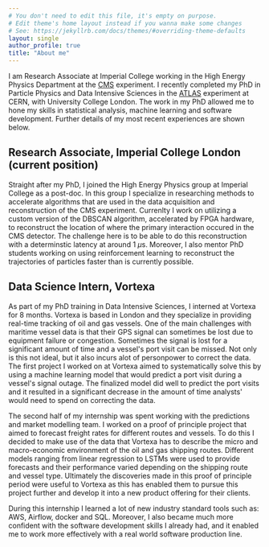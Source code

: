 ```yaml
---
# You don't need to edit this file, it's empty on purpose.
# Edit theme's home layout instead if you wanna make some changes
# See: https://jekyllrb.com/docs/themes/#overriding-theme-defaults
layout: single
author_profile: true
title: "About me"
---
```


I am Research Associate at Imperial College working in the High Energy Physics Department at the [CMS](https://cms.cern/) experiment. I recently completed my PhD in Particle Physics and Data Intensive Sciences in the [ATLAS](https://atlas.cern/) experiment at CERN, with University College London. The work in my PhD allowed me to hone my skills in statistical analysis, machine learning and software development. Further details of my most recent experiences are shown below.

## Research Associate, Imperial College London (current position)

Straight after my PhD, I joined the High Energy Physics group at Imperial College as a post-doc. In this group I specialize in researching methods to accelerate algorithms that are used in the data acquisition and reconstruction of the CMS experiment. Currenlty I work on utilizing a custom version of the DBSCAN algorithm, accelerated by FPGA hardware, to reconstruct the location of where the primary interaction occured in the CMS detector. The challenge here is to be able to do this reconstruction with a determinstic latency at around 1 $\mu$s. Moreover, I also mentor PhD students working on using reinforcement learning to reconstruct the trajectories of particles faster than is currently possible. 

## Data Science Intern, Vortexa

As part of my PhD training in Data Intensive Sciences, I interned at Vortexa for 8 months. Vortexa is based in London and they specialize in providing real-time tracking of oil and gas vessels. One of the main challenges with maritime vessel data is that their GPS signal can sometimes be lost due to equipment failure or congestion. Sometimes the signal is lost for a significant amount of time and a vessel's port visit can be missed. Not only is this not ideal, but it also incurs alot of personpower to correct the data. The first project I worked on at Vortexa aimed to systematically solve this by using a machine learning model that would predict a port visit during a vessel's signal outage. The finalized model did well to predict the port visits and it resulted in a significant decrease in the amount of time analysts' would need to spend on correcting the data.

The second half of my internship was spent working with the predictions and market modelling team. I worked on a proof of principle project that aimed to forecast freight rates for different routes and vessels. To do this I decided to make use of the data that Vortexa has to describe the micro and macro-economic environment of the oil and gas shipping routes. Different models ranging from linear regression to LSTMs were used to provide forecasts and their performance varied depending on the shipping route and vessel type. Ultimately the discoveries made in this proof of principle period were useful to Vortexa as this has enabled them to pursue this project further and develop it into a new product offering for their clients.

During this internship I learned a lot of new industry standard tools such as: AWS, Airflow, docker and SQL. Moreover, I also became much more confident with the software development skills I already had, and it enabled me to work more effectively with a real world software production line.  